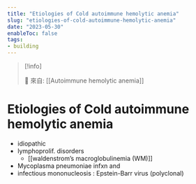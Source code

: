```yaml
---
title: "Etiologies of Cold autoimmune hemolytic anemia"
slug: "etiologies-of-cold-autoimmune-hemolytic-anemia"
date: "2023-05-30"
enableToc: false
tags:
- building
---
```


> [!info]
>
> 🌱 來自: [[Autoimmune hemolytic anemia]]

# Etiologies of Cold autoimmune hemolytic anemia

* idiopathic
* lymphoprolif. disorders
	* [[waldenstrom’s macroglobulinemia (WM)]]
* Mycoplasma pneumoniae infxn and
* infectious mononucleosis : Epstein-Barr virus (polyclonal)

